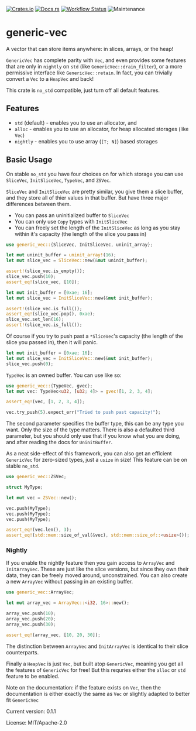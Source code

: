 [![Crates.io](https://img.shields.io/crates/v/generic-vec.svg)](https://crates.io/crates/generic-vec)
[![Docs.rs](https://docs.rs/generic-vec/badge.svg)](https://docs.rs/generic-vec)
[![Workflow Status](https://github.com/rustyyato/generic-vec/workflows/main/badge.svg)](https://github.com/rustyyato/generic-vec/actions?query=workflow%3A%22main%22)
![Maintenance](https://img.shields.io/badge/maintenance-activly--developed-brightgreen.svg)

# generic-vec

A vector that can store items anywhere: in slices, arrays, or the heap!

`GenericVec` has complete parity with `Vec`, and even provides some features
that are only in `nightly` on `std` (like `GenericVec::drain_filter`), or a more permissive
interface like `GenericVec::retain`. In fact, you can trivially convert a `Vec` to a
`HeapVec` and back!

This crate is `no_std` compatible, just turn off all default features.

## Features

* `std` (default) - enables you to use an allocator, and
* `alloc` - enables you to use an allocator, for heap allocated storages
    (like `Vec`)
* `nightly` - enables you to use array (`[T; N]`) based storages

## Basic Usage

On stable `no_std` you have four choices on for which storage you can use
`SliceVec`, `InitSliceVec`, `TypeVec`, and `ZSVec`.

`SliceVec` and `InitSliceVec` are pretty similar, you give them a slice
buffer, and they store all of thier values in that buffer. But have three major
differences between them.

* You can pass an uninitialized buffer to `SliceVec`
* You can only use `Copy` types with `InitSliceVec`
* You can freely set the length of the `InitSliceVec` as long as you stay
    within it's capacity (the length of the slice you pass in)

```rust
use generic_vec::{SliceVec, InitSliceVec, uninit_array};

let mut uninit_buffer = uninit_array!(16);
let mut slice_vec = SliceVec::new(&mut uninit_buffer);

assert!(slice_vec.is_empty());
slice_vec.push(10);
assert_eq!(slice_vec, [10]);
```

```rust
let mut init_buffer = [0xae; 16];
let mut slice_vec = InitSliceVec::new(&mut init_buffer);

assert!(slice_vec.is_full());
assert_eq!(slice_vec.pop(), 0xae);
slice_vec.set_len(16);
assert!(slice_vec.is_full());
```

Of course if you try to push past a `*SliceVec`'s capacity
(the length of the slice you passed in), then it will panic.

```rust
let mut init_buffer = [0xae; 16];
let mut slice_vec = InitSliceVec::new(&mut init_buffer);
slice_vec.push(0);
```

`TypeVec` is an owned buffer. You can use like so:

```rust
use generic_vec::{TypeVec, gvec};
let mut vec: TypeVec<u32, [u32; 4]> = gvec![1, 2, 3, 4];

assert_eq!(vec, [1, 2, 3, 4]);

vec.try_push(5).expect_err("Tried to push past capacity!");
```

The second parameter specifies the buffer type, this can be any type
you want. Only the size of the type matters. There is also a defaulted
third parameter, but you should only use that if you know what you are
doing, and after reading the docs for `UninitBuffer`.

As a neat side-effect of this framework, you can also get an efficient
`GenericVec` for zero-sized types, just a `usize` in size! This feature
can be on stable `no_std`.

```rust
use generic_vec::ZSVec;

struct MyType;

let mut vec = ZSVec::new();

vec.push(MyType);
vec.push(MyType);
vec.push(MyType);

assert_eq!(vec.len(), 3);
assert_eq!(std::mem::size_of_val(&vec), std::mem::size_of::<usize>());
```

### Nightly

If you enable the nightly feature then you gain access to
`ArrayVec` and `InitArrayVec`. These are just like the
slice versions, but since they own their data, they can be
freely moved around, unconstrained. You can also create
a new `ArrayVec` without passing in an existing buffer.

```rust
use generic_vec::ArrayVec;

let mut array_vec = ArrayVec::<i32, 16>::new();

array_vec.push(10);
array_vec.push(20);
array_vec.push(30);

assert_eq!(array_vec, [10, 20, 30]);
```

The distinction between `ArrayVec` and `InitArrayVec`
is identical to their slice counterparts.

Finally a `HeapVec` is just `Vec`, but built atop `GenericVec`,
meaning you get all the features of `GenericVec` for free! But this
requries either the `alloc` or `std` feature to be enabled.

Note on the documentation: if the feature exists on `Vec`, then the documentation
is either exactly the same as `Vec` or slightly adapted to better fit `GenericVec`

Current version: 0.1.1

License: MIT/Apache-2.0
